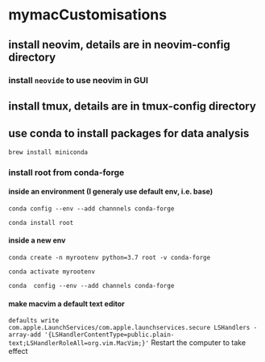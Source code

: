 # mymacCustomisations

## install neovim, details are in neovim-config directory

### install `neovide` to use neovim in GUI

## install tmux, details are in tmux-config directory

## use conda to install packages for data analysis

`brew install miniconda`

### install root from conda-forge

#### inside an environment (I generaly use default env, i.e. base)

`conda config --env --add channnels conda-forge`

`conda install root`

#### inside a new env

`conda create -n myrootenv python=3.7 root -v conda-forge`

`conda activate myrootenv`

`conda  config --env --add channels conda-forge`

#### make macvim a default text editor

`defaults write com.apple.LaunchServices/com.apple.launchservices.secure LSHandlers -array-add '{LSHandlerContentType=public.plain-text;LSHandlerRoleAll=org.vim.MacVim;}'`
Restart the computer to take effect
